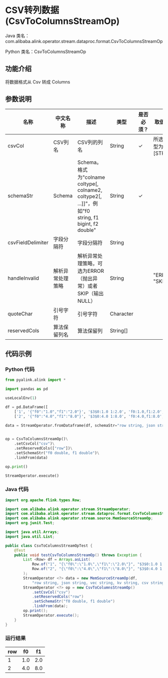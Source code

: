 # CSV转列数据 (CsvToColumnsStreamOp)
Java 类名：com.alibaba.alink.operator.stream.dataproc.format.CsvToColumnsStreamOp

Python 类名：CsvToColumnsStreamOp


## 功能介绍
将数据格式从 Csv 转成 Columns


## 参数说明

| 名称 | 中文名称 | 描述 | 类型 | 是否必须？ | 取值范围 | 默认值 |
| --- | --- | --- | --- | --- | --- | --- |
| csvCol | CSV列名 | CSV列的列名 | String | ✓ | 所选列类型为 [STRING] |  |
| schemaStr | Schema | Schema。格式为"colname coltype[, colname2, coltype2[, ...]]"，例如"f0 string, f1 bigint, f2 double" | String | ✓ |  |  |
| csvFieldDelimiter | 字段分隔符 | 字段分隔符 | String |  |  | "," |
| handleInvalid | 解析异常处理策略 | 解析异常处理策略，可选为ERROR（抛出异常）或者SKIP（输出NULL） | String |  | "ERROR", "SKIP" | "ERROR" |
| quoteChar | 引号字符 | 引号字符 | Character |  |  | "\"" |
| reservedCols | 算法保留列名 | 算法保留列 | String[] |  |  | null |

## 代码示例
### Python 代码
```python
from pyalink.alink import *

import pandas as pd

useLocalEnv(1)

df = pd.DataFrame([
    ['1', '{"f0":"1.0","f1":"2.0"}', '$3$0:1.0 1:2.0', 'f0:1.0,f1:2.0', '1.0,2.0', 1.0, 2.0],
    ['2', '{"f0":"4.0","f1":"8.0"}', '$3$0:4.0 1:8.0', 'f0:4.0,f1:8.0', '4.0,8.0', 4.0, 8.0]])

data = StreamOperator.fromDataframe(df, schemaStr="row string, json string, vec string, kv string, csv string, f0 double, f1 double")
  

op = CsvToColumnsStreamOp()\
    .setCsvCol("csv")\
    .setReservedCols(["row"])\
    .setSchemaStr("f0 double, f1 double")\
    .linkFrom(data)

op.print()

StreamOperator.execute()
```
### Java 代码
```java
import org.apache.flink.types.Row;

import com.alibaba.alink.operator.stream.StreamOperator;
import com.alibaba.alink.operator.stream.dataproc.format.CsvToColumnsStreamOp;
import com.alibaba.alink.operator.stream.source.MemSourceStreamOp;
import org.junit.Test;

import java.util.Arrays;
import java.util.List;

public class CsvToColumnsStreamOpTest {
	@Test
	public void testCsvToColumnsStreamOp() throws Exception {
		List <Row> df = Arrays.asList(
			Row.of("1", "{\"f0\":\"1.0\",\"f1\":\"2.0\"}", "$3$0:1.0 1:2.0", "f0:1.0,f1:2.0", "1.0,2.0", 1.0, 2.0),
			Row.of("2", "{\"f0\":\"4.0\",\"f1\":\"8.0\"}", "$3$0:4.0 1:8.0", "f0:4.0,f1:8.0", "4.0,8.0", 4.0, 8.0)
		);
		StreamOperator <?> data = new MemSourceStreamOp(df,
			"row string, json string, vec string, kv string, csv string, f0 double, f1 double");
		StreamOperator <?> op = new CsvToColumnsStreamOp()
			.setCsvCol("csv")
			.setReservedCols("row")
			.setSchemaStr("f0 double, f1 double")
			.linkFrom(data);
		op.print();
		StreamOperator.execute();
	}
}
```

### 运行结果
    
|row|f0|f1|
|---|---|---|
|1|1.0|2.0|
|2|4.0|8.0|
    
